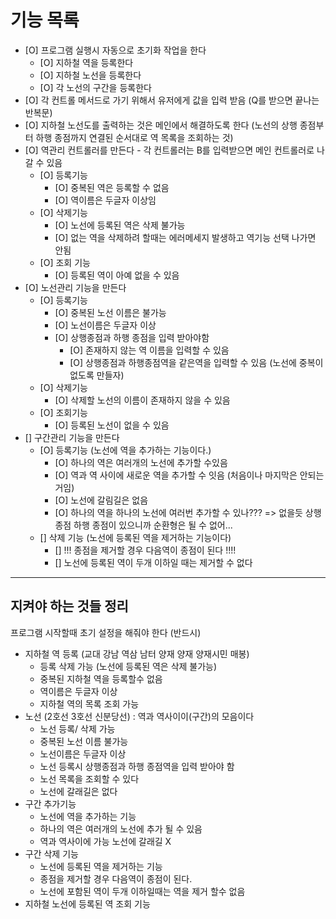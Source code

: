 # 기능 목록

  - [O] 프로그램 실행시 자동으로 초기화 작업을 한다
    - [O] 지하철 역을 등록한다
    - [O] 지하철 노선을 등록한다
    - [O] 각 노선의 구간을 등록한다
  - [O] 각 컨트롤 메서드로 가기 위해서 유저에게 값을 입력 받음 (Q를 받으면 끝나는 반복문)
  - [O] 지하철 노선도를 출력하는 것은 메인에서 해결하도록 한다 (노선의 상행 종점부터 하행 종점까지 연결된 순서대로 역 목록을 조회하는 것)
  - [O] 역관리 컨트롤러를 만든다 - 각 컨트롤러는 B를 입력받으면 메인 컨트롤러로 나갈 수 있음
    - [O] 등록기능
      - [O] 중복된 역은 등록할 수 없음
      - [O] 역이름은 두글자 이상임
    - [O] 삭제기능
      - [O] 노선에 등록된 역은 삭제 불가능
      - [O] 없는 역을 삭제하려 할때는 에러메세지 발생하고 역기능 선택 나가면 안됨
    - [O] 조회 기능
      - [O] 등록된 역이 아예 없을 수 있음
  - [O] 노선관리 기능을 만든다
    - [O] 등록기능
      - [O] 중복된 노선 이름은 불가능
      - [O] 노선이름은 두글자 이상
      - [O] 상행종점과 하행 종점을 입력 받아야함
        - [O] 존재하지 않는 역 이름을 입력할 수 있음
        - [O] 상행종점과 하행종점역을 같은역을 입력할 수 있음 (노선에 중복이 없도록 만들자)
    - [O] 삭제기능
      - [O] 삭제할 노선의 이름이 존재하지 않을 수 있음
    - [O] 조회기능
      - [O] 등록된 노선이 없을 수 있음
  - [] 구간관리 기능을 만든다
    - [O] 등록기능 (노선에 역을 추가하는 기능이다.)
      - [O] 하나의 역은 여러개의 노선에 추가할 수있음
      - [O] 역과 역 사이에 새로운 역을 추가할 수 잇음 (처음이나 마지막은 안되는 거임)
      - [O] 노선에 갈림길은 없음
      - [O] 하나의 역을 하나의 노선에 여러번 추가할 수 있나??? => 없을듯 상행종점 하행 종점이 있으니까 순환형은 될 수 없어...
    - [] 삭제 기능 (노선에 등록된 역을 제거하는 기능이다)
      - [] !!! 종점을 제거할 경우 다음역이 종점이 된다 !!!!
      - [] 노선에 등록된 역이 두개 이하일 때는 제거할 수 없다






---
## 지켜야 하는 것들 정리
프로그램 시작할때 초기 설정을 해줘야 한다 (반드시)
- 지하철 역 등록 (교대 강남 역삼 남터 양재 양재 양재시민 매봉) 
  - 등록 삭제 가능 (노선에 등록된 역은 삭제 불가능)
  - 중복된 지하철 역을 등록할수 없음
  - 역이름은 두글자 이상
  - 지하철 역의 목록 조회 가능
- 노선 (2호선 3호선 신분당선) : 역과 역사이이(구간)의 모음이다
  - 노선 등록/ 삭제 가능
  - 중복된 노선 이름 불가능
  - 노선이름은 두글자 이상
  - 노선 등록시 상행종점과 하행 종점역을 입력 받아야 함
  - 노선 목록을 조회할 수 있다
  - 노선에 갈래길은 없다
- 구간 추가기능 
  - 노선에 역을 추가하는 기능
  - 하나의 역은 여러개의 노선에 추가 될 수 있음
  - 역과 역사이에 가능 노선에 갈래길 X
- 구간 삭제 기능 
  - 노선에 등록된 역을 제거하는 기능
  - 종점을 제거할 경우 다음역이 종점이 된다.
  - 노선에 포함된 역이 두개 이하일때는 역을 제거 할수 없음
- 지하철 노선에 등록된 역 조회 기능